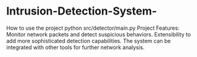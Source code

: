 # Intrusion-Detection-System-
How to use the project
python src/detector/main.py
Project Features:
Monitor network packets and detect suspicious behaviors.
Extensibility to add more sophisticated detection capabilities.
The system can be integrated with other tools for further network analysis.
